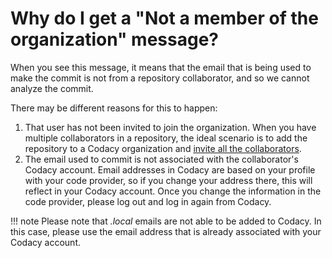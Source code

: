 # Why do I get a "Not a member of the organization" message?

When you see this message, it means that the email that is being used to make the commit is not from a repository collaborator, and so we cannot analyze the commit.

There may be different reasons for this to happen:

1.  That user has not been invited to join the organization. When you have multiple collaborators in a repository, the ideal scenario is to add the repository to a Codacy organization and [invite all the collaborators](/hc/en-us/articles/360009340553-Creating-and-managing-teams#h.d20ci87op3zp).
2.  The email used to commit is not associated with the collaborator's Codacy account. Email addresses in Codacy are based on your profile with your code provider, so if you change your address there, this will reflect in your Codacy account. Once you change the information in the code provider, please log out and log in again from Codacy.

!!! note
    Please note that _.local_ emails are not able to be added to Codacy. In this case, please use the email address that is already associated with your Codacy account. 
